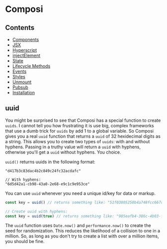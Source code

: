 Composi
=======

Contents
--------
- [Components](./components.md)
- [JSX](./jsx.md)
- [Hyperscript](./hyperscript.md)
- [injectElement](./injectElement.md)
- [State](./state.md)
- [Lifecycle Methods](./lifecycle.md)
- [Events](./events.md)
- [Styles](./styles.md)
- [Unmount](./unmount.md)
- [Pubsub](./pubsub.md)
- [Installation](../README.md)

uuid
----

You might be surprised to see that Composi has a special function to create `uuids`. I cannot tell you how frustrating it is use big, complex frameworks that use a dumb trick for `uuids` by add 1 to a global variable. So Composi gives you a real `uuid` function that returns a `uuid` of 32 hexidecimal digits as a string. This allows you to create two types of `uuids`: with and without hyphens. Passing in a truthy value will return a `uuid` with hyphens, otherwise you'll get a `uuid` without hyphens. You choice. 

`uuid()` returns uuids in the following format:

```
"d417b3c83dac4b2c849c24fc32acdafc"

// With hyphens:
"6d5d42a1-cb98-43a0-2e68-e9c1c9e953ce"
```


You can use  `uuid` whenever you need a unique id/key for data or markup.

```javascript
const key = uuid() // returns something like: "51f03805250b4a748fcc667ddb0802db"

// Create uuid with hyphens:
const key = uuid(true) // returns something like: "985eafb4-386c-4b03-f7a1-9d75da6ee812"
```

The `uuid` function uses `Date.now()` and `performance.now()` to create the seed for randomization. This reduces the likelihood of a collision to one in a million. So, as long as you don't try to create a list with over a million items, you should be fine.